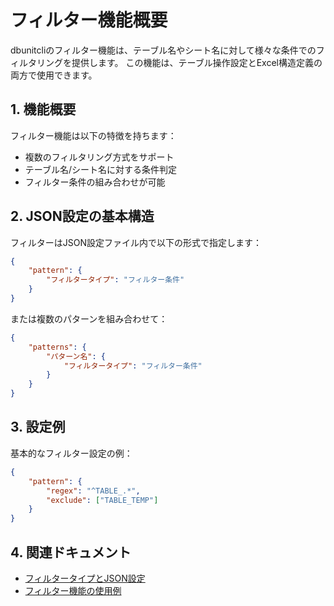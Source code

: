 # フィルター機能概要

dbunitcliのフィルター機能は、テーブル名やシート名に対して様々な条件でのフィルタリングを提供します。
この機能は、テーブル操作設定とExcel構造定義の両方で使用できます。

## 1. 機能概要

フィルター機能は以下の特徴を持ちます：

- 複数のフィルタリング方式をサポート
- テーブル名/シート名に対する条件判定
- フィルター条件の組み合わせが可能

## 2. JSON設定の基本構造

フィルターはJSON設定ファイル内で以下の形式で指定します：

```json
{
    "pattern": {
        "フィルタータイプ": "フィルター条件"
    }
}
```

または複数のパターンを組み合わせて：

```json
{
    "patterns": {
        "パターン名": {
            "フィルタータイプ": "フィルター条件"
        }
    }
}
```

## 3. 設定例

基本的なフィルター設定の例：

```json
{
    "pattern": {
        "regex": "^TABLE_.*",
        "exclude": ["TABLE_TEMP"]
    }
}
```

## 4. 関連ドキュメント

- [フィルタータイプとJSON設定](02-filter-types.md)
- [フィルター機能の使用例](03-filter-examples.md)